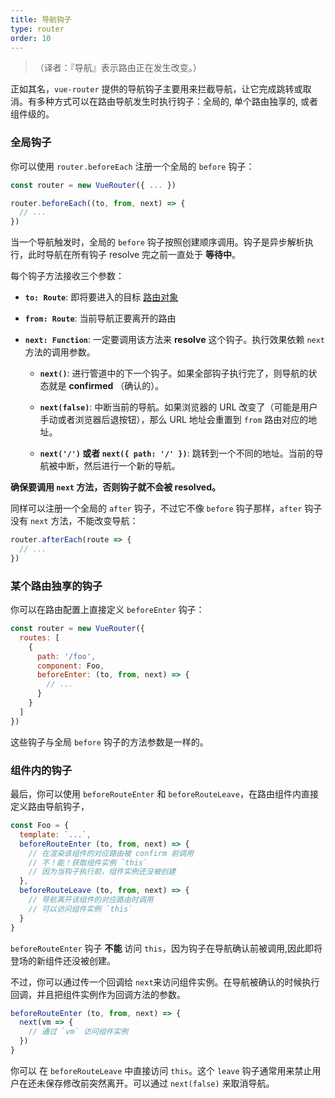 ```yaml
---
title: 导航钩子
type: router
order: 10
---
```


>（译者：『导航』表示路由正在发生改变。）

正如其名，`vue-router` 提供的导航钩子主要用来拦截导航，让它完成跳转或取消。有多种方式可以在路由导航发生时执行钩子：全局的, 单个路由独享的, 或者组件级的。

### 全局钩子

你可以使用 `router.beforeEach` 注册一个全局的 `before` 钩子：

``` js
const router = new VueRouter({ ... })

router.beforeEach((to, from, next) => {
  // ...
})
```

当一个导航触发时，全局的 `before` 钩子按照创建顺序调用。钩子是异步解析执行，此时导航在所有钩子 resolve 完之前一直处于 **等待中**。

每个钩子方法接收三个参数：

- **`to: Route`**: 即将要进入的目标 [路由对象](../api/route-object.md)

- **`from: Route`**: 当前导航正要离开的路由

- **`next: Function`**: 一定要调用该方法来 **resolve** 这个钩子。执行效果依赖 `next` 方法的调用参数。

  - **`next()`**: 进行管道中的下一个钩子。如果全部钩子执行完了，则导航的状态就是 **confirmed** （确认的）。

  - **`next(false)`**: 中断当前的导航。如果浏览器的 URL 改变了（可能是用户手动或者浏览器后退按钮），那么 URL 地址会重置到 `from` 路由对应的地址。

  - **`next('/')` 或者 `next({ path: '/' })`**: 跳转到一个不同的地址。当前的导航被中断，然后进行一个新的导航。

**确保要调用 `next` 方法，否则钩子就不会被 resolved。**


同样可以注册一个全局的 `after` 钩子，不过它不像 `before` 钩子那样，`after` 钩子没有 `next` 方法，不能改变导航：

``` js
router.afterEach(route => {
  // ...
})
```

### 某个路由独享的钩子

你可以在路由配置上直接定义 `beforeEnter` 钩子：

``` js
const router = new VueRouter({
  routes: [
    {
      path: '/foo',
      component: Foo,
      beforeEnter: (to, from, next) => {
        // ...
      }
    }
  ]
})
```

这些钩子与全局 `before` 钩子的方法参数是一样的。

### 组件内的钩子

最后，你可以使用 `beforeRouteEnter` 和 `beforeRouteLeave`，在路由组件内直接定义路由导航钩子，

``` js
const Foo = {
  template: `...`,
  beforeRouteEnter (to, from, next) => {
    // 在渲染该组件的对应路由被 confirm 前调用
    // 不！能！获取组件实例 `this`
    // 因为当钩子执行前，组件实例还没被创建
  },
  beforeRouteLeave (to, from, next) => {
    // 导航离开该组件的对应路由时调用
    // 可以访问组件实例 `this`
  }
}
```

`beforeRouteEnter` 钩子 **不能** 访问 `this`，因为钩子在导航确认前被调用,因此即将登场的新组件还没被创建。

不过，你可以通过传一个回调给 `next`来访问组件实例。在导航被确认的时候执行回调，并且把组件实例作为回调方法的参数。

``` js
beforeRouteEnter (to, from, next) => {
  next(vm => {
    // 通过 `vm` 访问组件实例
  })
}
```

你可以 在 `beforeRouteLeave` 中直接访问 `this`。这个 `leave` 钩子通常用来禁止用户在还未保存修改前突然离开。可以通过 `next(false)` 来取消导航。
